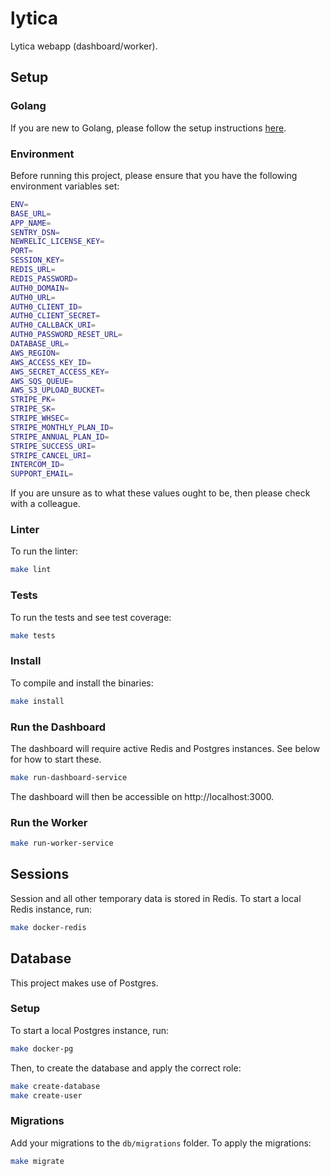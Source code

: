 # lytica

Lytica webapp (dashboard/worker).

## Setup

### Golang

If you are new to Golang, please follow the setup instructions [here](https://golang.org/doc/install).

### Environment

Before running this project, please ensure that you have the following environment variables set:

```bash
ENV=
BASE_URL=
APP_NAME=
SENTRY_DSN=
NEWRELIC_LICENSE_KEY=
PORT=
SESSION_KEY=
REDIS_URL=
REDIS_PASSWORD=
AUTH0_DOMAIN=
AUTH0_URL=
AUTH0_CLIENT_ID=
AUTH0_CLIENT_SECRET=
AUTH0_CALLBACK_URI=
AUTH0_PASSWORD_RESET_URL=
DATABASE_URL=
AWS_REGION=
AWS_ACCESS_KEY_ID=
AWS_SECRET_ACCESS_KEY=
AWS_SQS_QUEUE=
AWS_S3_UPLOAD_BUCKET=
STRIPE_PK=
STRIPE_SK=
STRIPE_WHSEC=
STRIPE_MONTHLY_PLAN_ID=
STRIPE_ANNUAL_PLAN_ID=
STRIPE_SUCCESS_URI=
STRIPE_CANCEL_URI=
INTERCOM_ID=
SUPPORT_EMAIL=
```

If you are unsure as to what these values ought to be, then please check with a colleague.

### Linter

To run the linter:

```bash
make lint
```

### Tests

To run the tests and see test coverage:

```bash
make tests
```

### Install

To compile and install the binaries:

```bash
make install
```

### Run the Dashboard

The dashboard will require active Redis and Postgres instances. See below for how to start these. 

```bash
make run-dashboard-service
```

The dashboard will then be accessible on http://localhost:3000.

### Run the Worker

```bash
make run-worker-service
```

## Sessions

Session and all other temporary data is stored in Redis. To start a local Redis instance, run:

```bash
make docker-redis
```

## Database

This project makes use of Postgres.

### Setup

To start a local Postgres instance, run:

```bash
make docker-pg
```

Then, to create the database and apply the correct role:

```bash
make create-database
make create-user
```

### Migrations

Add your migrations to the `db/migrations` folder. To apply the migrations:

```bash
make migrate
```
